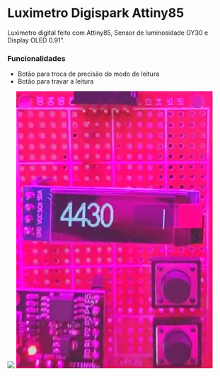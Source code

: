 # Luximetro Digispark Attiny85
Luximetro digital feito com Attiny85, Sensor de luminosidade GY30 e Display OLED 0.91".

### Funcionalidades
* Botão para troca de precisão do modo de leitura
* Botão para travar a leitura

<img src="lux-vid.gif" />
<img src="lux-prototype.jpg" />

